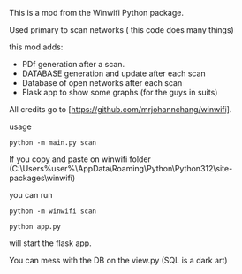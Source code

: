 This is a mod from the Winwifi Python package.

Used primary to scan networks ( this code does many things) 

this mod adds:

- PDf generation after a scan.
- DATABASE generation and update after each scan
- Database of open networks after each scan
- Flask app to show some graphs (for the guys in suits)

All credits go to [https://github.com/mrjohannchang/winwifi].


usage

<code>python -m main.py scan</code>

If you copy and paste on winwifi folder (C:\Users\%user%\AppData\Roaming\Python\Python312\site-packages\winwifi)

you can run 

<code>python -m winwifi scan</code>

<code>python app.py</code>

will start the flask app.

You can mess with the DB on the view.py (SQL is a dark art)
